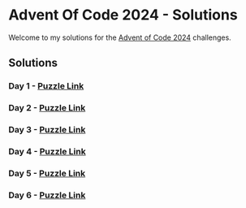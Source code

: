 # Advent Of Code 2024 - Solutions

Welcome to my solutions for the [Advent of Code 2024](https://adventofcode.com/2024) challenges.

## Solutions

### Day 1 - [Puzzle Link](https://adventofcode.com/2024/day/1)

### Day 2 - [Puzzle Link](https://adventofcode.com/2024/day/2)

### Day 3 - [Puzzle Link](https://adventofcode.com/2024/day/3)

### Day 4 - [Puzzle Link](https://adventofcode.com/2024/day/4)

### Day 5 - [Puzzle Link](https://adventofcode.com/2024/day/5)

### Day 6 - [Puzzle Link](https://adventofcode.com/2024/day/6)
